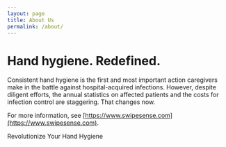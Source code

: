 ```yaml
---
layout: page
title: About Us
permalink: /about/
---
```


# Hand hygiene. Redefined.

Consistent hand hygiene is the first and most important action caregivers make in the battle against
hospital-acquired infections. However, despite diligent efforts, the annual statistics on affected
patients and the  costs for infection control are staggering.
That changes now.

For more information, see [https://www.swipesense.com](https://www.swipesense.com).

Revolutionize Your Hand Hygiene
